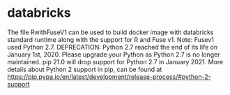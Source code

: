 # databricks

The file RwithFuseV1 can be used to build docker image with databricks standard runtime along with the support for R and Fuse v1.
Note: Fusev1 used Python 2.7. 
DEPRECATION: Python 2.7 reached the end of its life on January 1st, 2020. Please upgrade your Python as Python 2.7 is no longer maintained. pip 21.0 will drop support for Python 2.7 in January 2021. More details about Python 2 support in pip, can be found at https://pip.pypa.io/en/latest/development/release-process/#python-2-support
